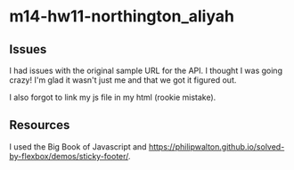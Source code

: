 # m14-hw11-northington_aliyah

## Issues
I had issues with the original sample URL for the API. I thought I was
going crazy! I'm glad it wasn't just me and that we got it figured out.

I also forgot to link my js file in my html (rookie mistake).

## Resources
I used the Big Book of Javascript and https://philipwalton.github.io/solved-by-flexbox/demos/sticky-footer/.